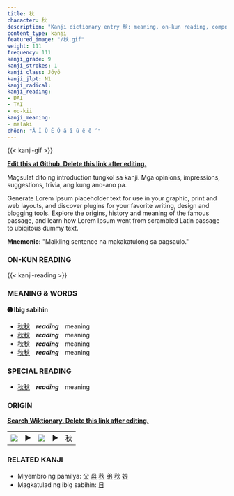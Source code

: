 ```yaml
---
title: 秋
character: 秋
description: "Kanji dictionary entry 秋: meaning, on-kun reading, compounds, origin, related kanji"
content_type: kanji
featured_image: "/秋.gif"
weight: 111
frequency: 111
kanji_grade: 9
kanji_strokes: 1
kanji_class: Jōyō
kanji_jlpt: N1
kanji_radical: 
kanji_reading: 
- DAI
- TAI
- oo-kii
kanji_meaning:
- malaki
chōon: "Ā Ī Ū Ē Ō ā ī ū ē ō ’"
---
```

[//]: # (Don't edit the line below. Kanji animated GIF code is automatically generated.)
{{< kanji-gif >}}

[//]: # (Edit below this line.)

**[Edit this at Github. Delete this link after editing.](https://github.com/tim0g/tim/tree/main/content/kanji/秋/index.md)**

Magsulat dito ng introduction tungkol sa kanji. Mga opinions, impressions, suggestions, trivia, ang kung ano-ano pa.

Generate Lorem Ipsum placeholder text for use in your graphic, print and web layouts, and discover plugins for your favorite writing, design and blogging tools. Explore the origins, history and meaning of the famous passage, and learn how Lorem Ipsum went from scrambled Latin passage to ubiqitous dummy text.
 
**Mnemonic:** "Maikling sentence na makakatulong sa pagsaulo."

### ON-KUN READING

[//]: # (Don't edit the line below. ON-KUN READING code is automatically generated.)
{{< kanji-reading >}}

### MEANING & WORDS

#### ➊ **Ibig sabihin**
  - [秋](../秋)[秋](../秋)　***reading***　meaning
  - [秋](../秋)[秋](../秋)　***reading***　meaning
  - [秋](../秋)[秋](../秋)　***reading***　meaning
  - [秋](../秋)[秋](../秋)　***reading***　meaning

### SPECIAL READING
  - [秋](../秋)[秋](../秋)　***reading***　meaning

### ORIGIN

**[Search Wiktionary. Delete this link after editing.](https://wiktionary.org/wiki/秋)**
<table class="kanji-table"><tr><td>
<img src="60px-秋-bronze.svg.png">
</td><td>▶</td><td>
<img src="60px-秋-oracle.svg.png">
</td><td>▶</td>
<td class="kanji-origin">秋</td>
</tr></table>

### RELATED KANJI
- Miyembro ng pamilya: [父](../父) [母](../母) [秋](../秋) [弟](../弟) [秋](../秋) [娘](../娘)
- Magkatulad ng ibig sabihin: [日](../日)
